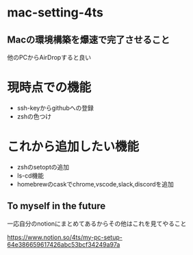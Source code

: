 # mac-setting-4ts

## Macの環境構築を爆速で完了させること
他のPCからAirDropすると良い

# 現時点での機能
- ssh-keyからgithubへの登録
- zshの色つけ

# これから追加したい機能
- zshのsetoptの追加
- ls-cd機能
- homebrewのcaskでchrome,vscode,slack,discordを追加

## To myself in the future
一応自分のnotionにまとめてあるからその他はこれを見てやること

https://www.notion.so/4ts/my-pc-setup-64e386659617426abc53bcf34249a97a
